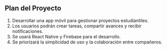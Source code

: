 ## Plan del Proyecto
1. Desarrollar una app móvil para gestionar proyectos estudiantiles.
2. Los usuarios podrán crear tareas, compartir avances y recibir notificaciones.
3. Se usará React Native y Firebase para el desarrollo.
4. Se priorizará la simplicidad de uso y la colaboración entre compañeros.
